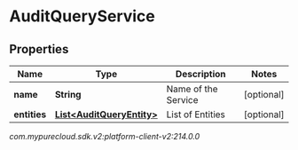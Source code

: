 # AuditQueryService


## Properties

| Name | Type | Description | Notes |
| ------------ | ------------- | ------------- | ------------- |
| **name** | **String** | Name of the Service |  [optional] |
| **entities** | [**List&lt;AuditQueryEntity&gt;**](AuditQueryEntity) | List of Entities |  [optional] |




_com.mypurecloud.sdk.v2:platform-client-v2:214.0.0_

